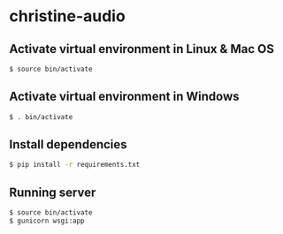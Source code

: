 # christine-audio
 
## Activate virtual environment in Linux & Mac OS
``` bash
$ source bin/activate
```

## Activate virtual environment in Windows
``` bash
$ . bin/activate
```

## Install dependencies
``` bash
$ pip install -r requirements.txt
```

## Running server

``` bash
$ source bin/activate
$ gunicorn wsgi:app
```